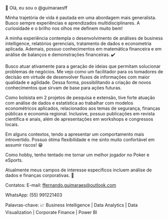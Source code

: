 👋 Olá, eu sou o @guimaraesff

Minha trajetória de vida é pautada em uma abordagem mais generalista. Busco sempre experiências e aprendizados multidisciplinares. 
A curiosidade e o brilho nos olhos me definem muito bem!

A minha experiência contempla o desenvolvimento de análises de business intelligence, relatórios gerenciais, tratamento de dados e econometria aplicada. 
Ademais, possuo conhecimentos em matemática financeira e em análise de balanços e demonstrações financeiras. ✔️

Busco atuar ativamente para a geração de ideias que permitam solucionar problemas de negócios. 
Me vejo como um facilitador para os tomadores de decisão em virtude de desenvolver fluxos de informações com maior qualidade e agilidade. 
Dessa forma, possibilitando a criação de novos conhecimentos que sirvam de base para ações futuras.

Como bolsista em 2 projetos de pesquisa e extensão, tive forte atuação com análise de dados e estatística ao trabalhar com modelos econométricos aplicados, relacionados aos temas de segurança, finanças públicas e economia regional. 
Inclusive, possuo publicações em revista científica e anais, além de apresentações em workshops e congressos locais.

Em alguns contextos, tendo a apresentar um comportamento mais introvertido. Possuo ótima flexibilidade e me sinto muito confortável em assumir riscos! 😁

Como hobby, tenho tentado me tornar um melhor jogador no Poker e eSports.

Atualmente meus campos de interesse específicos incluem análise de dados e finanças corporativas. 🎯

Contatos:
E-mail: ffernando.guimaraes@outlook.com

WhatsApp: (55) 991221403

Palavras-chave: 📈 Business Intelligence | Data Analytics | Data Visualization | Corporate Finance | Power BI
<!---
guimaraesff/guimaraesff is a ✨ special ✨ repository because its `README.md` (this file) appears on your GitHub profile.
You can click the Preview link to take a look at your changes.
--->
